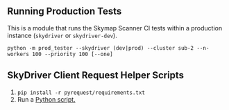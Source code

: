 ## Running Production Tests

This is a module that runs the Skymap Scanner CI tests within a production instance (`skydriver` or `skydriver-dev`).

```
python -m prod_tester --skydriver (dev|prod) --cluster sub-2 --n-workers 100 --priority 100 [--one]
```

## SkyDriver Client Request Helper Scripts

1. `pip install -r pyrequest/requirements.txt`
2. Run a [Python script.](./pyrequest)
